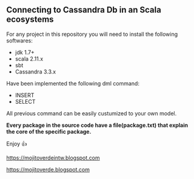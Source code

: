 ## Connecting to Cassandra Db in an Scala ecosystems 

For any project in this repository you will need to install the following softwares:

* jdk 1.7+
* scala 2.11.x
* sbt
* Cassandra 3.3.x

Have been implemented the following dml command:

* INSERT
* SELECT

All previous command can be easily custumized to your own model.


**Every package in the source code have a file(package.txt) that explain the  core of 
the specific package.**  

Enjoy :+1:



https://mojitoverdeintw.blogspot.com 

https://mojitoverde.blogspot.com
